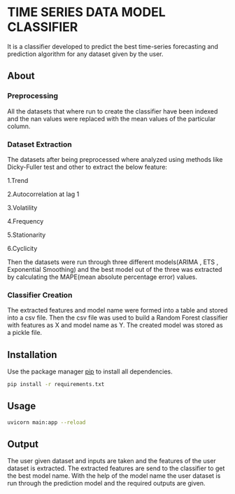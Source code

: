# TIME SERIES DATA MODEL CLASSIFIER

It is a classifier developed to predict the best time-series forecasting and prediction algorithm for any dataset given by the user.

## About

### Preprocessing
All the datasets that where run to create the classifier have been indexed and the nan values were replaced with the mean values of the particular column.

### Dataset Extraction  
The datasets after being preprocessed where analyzed using methods like Dicky-Fuller test and other to extract the below feature:

1.Trend

2.Autocorrelation at lag 1

3.Volatility

4.Frequency

5.Stationarity

6.Cyclicity   

Then the datasets were run through three different models(ARIMA , ETS , Exponential Smoothing) and the best model out of the three was extracted by calculating the MAPE(mean absolute percentage error) values.

### Classifier Creation
The extracted features and model name were formed into a table and stored into a csv file. Then the csv file was used to build a Random Forest classifier with features as X and model name as Y. The created model was stored as a pickle file. 

## Installation

Use the package manager [pip](https://pip.pypa.io/en/stable/) to install all dependencies.

```bash
pip install -r requirements.txt
```

## Usage

```bash
uvicorn main:app --reload
```

## Output
The user given dataset and inputs are taken and the features of the user dataset is extracted. The extracted features are send to the classifier to get the best model name. With the help of the model name the user dataset is run through the prediction model and the required outputs are given.